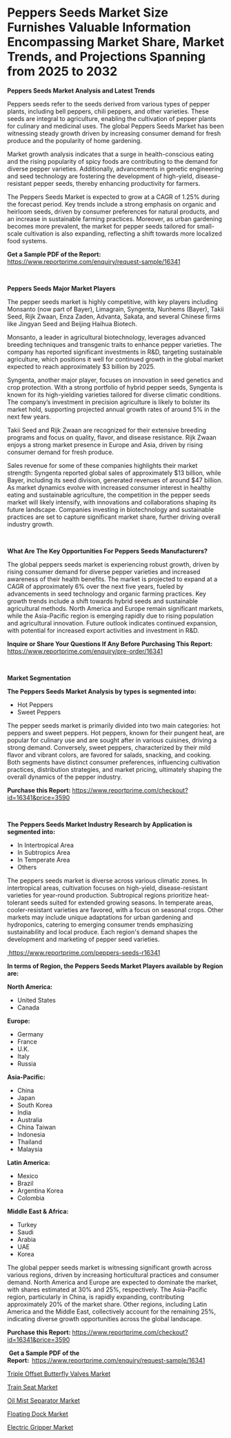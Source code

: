 <p><h1>Peppers Seeds Market Size Furnishes Valuable Information Encompassing Market Share, Market Trends, and Projections Spanning from 2025 to 2032</h1></p><p><strong>Peppers Seeds Market Analysis and Latest Trends</strong></p>
<p><p>Peppers seeds refer to the seeds derived from various types of pepper plants, including bell peppers, chili peppers, and other varieties. These seeds are integral to agriculture, enabling the cultivation of pepper plants for culinary and medicinal uses. The global Peppers Seeds Market has been witnessing steady growth driven by increasing consumer demand for fresh produce and the popularity of home gardening. </p><p>Market growth analysis indicates that a surge in health-conscious eating and the rising popularity of spicy foods are contributing to the demand for diverse pepper varieties. Additionally, advancements in genetic engineering and seed technology are fostering the development of high-yield, disease-resistant pepper seeds, thereby enhancing productivity for farmers.</p><p>The Peppers Seeds Market is expected to grow at a CAGR of 1.25% during the forecast period. Key trends include a strong emphasis on organic and heirloom seeds, driven by consumer preferences for natural products, and an increase in sustainable farming practices. Moreover, as urban gardening becomes more prevalent, the market for pepper seeds tailored for small-scale cultivation is also expanding, reflecting a shift towards more localized food systems.</p></p>
<p><strong>Get a Sample PDF of the Report:&nbsp;</strong> <a href="https://www.reportprime.com/enquiry/request-sample/16341?utm_campaign=3070&utm_medium=2&utm_source=Github&utm_content=ia&utm_term=17032025&utm_id=peppers-seeds">https://www.reportprime.com/enquiry/request-sample/16341</a></p>
<p>&nbsp;</p>
<p><strong>Peppers Seeds Major Market Players</strong></p>
<p><p>The pepper seeds market is highly competitive, with key players including Monsanto (now part of Bayer), Limagrain, Syngenta, Nunhems (Bayer), Takii Seed, Rijk Zwaan, Enza Zaden, Advanta, Sakata, and several Chinese firms like Jingyan Seed and Beijing Haihua Biotech.</p><p>Monsanto, a leader in agricultural biotechnology, leverages advanced breeding techniques and transgenic traits to enhance pepper varieties. The company has reported significant investments in R&D, targeting sustainable agriculture, which positions it well for continued growth in the global market expected to reach approximately $3 billion by 2025.</p><p>Syngenta, another major player, focuses on innovation in seed genetics and crop protection. With a strong portfolio of hybrid pepper seeds, Syngenta is known for its high-yielding varieties tailored for diverse climatic conditions. The company’s investment in precision agriculture is likely to bolster its market hold, supporting projected annual growth rates of around 5% in the next few years.</p><p>Takii Seed and Rijk Zwaan are recognized for their extensive breeding programs and focus on quality, flavor, and disease resistance. Rijk Zwaan enjoys a strong market presence in Europe and Asia, driven by rising consumer demand for fresh produce.</p><p>Sales revenue for some of these companies highlights their market strength: Syngenta reported global sales of approximately $13 billion, while Bayer, including its seed division, generated revenues of around $47 billion. As market dynamics evolve with increased consumer interest in healthy eating and sustainable agriculture, the competition in the pepper seeds market will likely intensify, with innovations and collaborations shaping its future landscape. Companies investing in biotechnology and sustainable practices are set to capture significant market share, further driving overall industry growth.</p></p>
<p>&nbsp;</p>
<p><strong>What Are The Key Opportunities For Peppers Seeds Manufacturers?</strong></p>
<p><p>The global peppers seeds market is experiencing robust growth, driven by rising consumer demand for diverse pepper varieties and increased awareness of their health benefits. The market is projected to expand at a CAGR of approximately 6% over the next five years, fueled by advancements in seed technology and organic farming practices. Key growth trends include a shift towards hybrid seeds and sustainable agricultural methods. North America and Europe remain significant markets, while the Asia-Pacific region is emerging rapidly due to rising population and agricultural innovation. Future outlook indicates continued expansion, with potential for increased export activities and investment in R&D.</p></p>
<p><strong>Inquire or Share Your Questions If Any Before Purchasing This Report:</strong> <a href="https://www.reportprime.com/enquiry/pre-order/16341?utm_campaign=3070&utm_medium=2&utm_source=Github&utm_content=ia&utm_term=17032025&utm_id=peppers-seeds">https://www.reportprime.com/enquiry/pre-order/16341</a></p>
<p>&nbsp;</p>
<p><strong>Market Segmentation</strong></p>
<p><strong>The Peppers Seeds Market Analysis by types is segmented into:</strong></p>
<p><ul><li>Hot Peppers</li><li>Sweet Peppers</li></ul></p>
<p><p>The pepper seeds market is primarily divided into two main categories: hot peppers and sweet peppers. Hot peppers, known for their pungent heat, are popular for culinary use and are sought after in various cuisines, driving a strong demand. Conversely, sweet peppers, characterized by their mild flavor and vibrant colors, are favored for salads, snacking, and cooking. Both segments have distinct consumer preferences, influencing cultivation practices, distribution strategies, and market pricing, ultimately shaping the overall dynamics of the pepper industry.</p></p>
<p><strong>Purchase this Report:&nbsp;</strong><a href="https://www.reportprime.com/checkout?id=16341&price=3590&utm_campaign=3070&utm_medium=2&utm_source=Github&utm_content=ia&utm_term=17032025&utm_id=peppers-seeds">https://www.reportprime.com/checkout?id=16341&price=3590</a></p>
<p>&nbsp;</p>
<p><strong>The Peppers Seeds Market Industry Research by Application is segmented into:</strong></p>
<p><ul><li>In Intertropical Area</li><li>In Subtropics Area</li><li>In Temperate Area</li><li>Others</li></ul></p>
<p><p>The peppers seeds market is diverse across various climatic zones. In intertropical areas, cultivation focuses on high-yield, disease-resistant varieties for year-round production. Subtropical regions prioritize heat-tolerant seeds suited for extended growing seasons. In temperate areas, cooler-resistant varieties are favored, with a focus on seasonal crops. Other markets may include unique adaptations for urban gardening and hydroponics, catering to emerging consumer trends emphasizing sustainability and local produce. Each region's demand shapes the development and marketing of pepper seed varieties.</p></p>
<p><a href="https://www.reportprime.com/peppers-seeds-r16341?utm_campaign=3070&utm_medium=2&utm_source=Github&utm_content=ia&utm_term=17032025&utm_id=peppers-seeds">&nbsp;https://www.reportprime.com/peppers-seeds-r16341</a></p>
<p><strong>In terms of Region, the Peppers Seeds Market Players available by Region are:</strong></p>
<p>
    <p> <strong> North America: </strong>
        <ul>
            <li>United States</li>
            <li>Canada</li>
        </ul>
        </p> 
    <p> <strong> Europe: </strong>
        <ul>
            <li>Germany</li>
            <li>France</li>
            <li>U.K.</li>
            <li>Italy</li>
            <li>Russia</li>
        </ul>
        </p> 
    <p> <strong> Asia-Pacific: </strong>
        <ul>
            <li>China</li>
            <li>Japan</li>
            <li>South Korea</li>
            <li>India</li>
            <li>Australia</li>
            <li>China Taiwan</li>
            <li>Indonesia</li>
            <li>Thailand</li>
            <li>Malaysia</li>
        </ul>
        </p> 
    <p> <strong> Latin America: </strong>
        <ul>
            <li>Mexico</li>
            <li>Brazil</li>
            <li>Argentina Korea</li>
            <li>Colombia</li>
        </ul>
        </p> 
    <p> <strong> Middle East & Africa: </strong>
        <ul>
            <li>Turkey</li>
            <li>Saudi</li>
            <li>Arabia</li>
            <li>UAE</li>
            <li>Korea</li>
        </ul>
    </p>
    </p>
<p><p>The global pepper seeds market is witnessing significant growth across various regions, driven by increasing horticultural practices and consumer demand. North America and Europe are expected to dominate the market, with shares estimated at 30% and 25%, respectively. The Asia-Pacific region, particularly in China, is rapidly expanding, contributing approximately 20% of the market share. Other regions, including Latin America and the Middle East, collectively account for the remaining 25%, indicating diverse growth opportunities across the global landscape.</p></p>
<p><strong>Purchase this Report: </strong><a href="https://www.reportprime.com/checkout?id=16341&price=3590&utm_campaign=3070&utm_medium=2&utm_source=Github&utm_content=ia&utm_term=17032025&utm_id=peppers-seeds">https://www.reportprime.com/checkout?id=16341&price=3590</a></p>
<p>&nbsp;<strong>Get a Sample PDF of the Report:&nbsp;&nbsp;</strong><a href="https://www.reportprime.com/enquiry/request-sample/16341?utm_campaign=3070&utm_medium=2&utm_source=Github&utm_content=ia&utm_term=17032025&utm_id=peppers-seeds">https://www.reportprime.com/enquiry/request-sample/16341</a></p>
<p><strong></strong></p>
<p><p><a href="https://www.linkedin.com/pulse/how-142-growth-triple-offset-butterfly-valves-market-shaped-mjwpc?utm_campaign=3070&utm_medium=2&utm_source=Github&utm_content=ia&utm_term=17032025&utm_id=peppers-seeds">Triple Offset Butterfly Valves Market</a></p><p><a href="https://www.linkedin.com/pulse/train-seat-market-growth-study-offers-detailed-trajectory-cagr-m8cxf?utm_campaign=3070&utm_medium=2&utm_source=Github&utm_content=ia&utm_term=17032025&utm_id=peppers-seeds">Train Seat Market</a></p><p><a href="https://www.linkedin.com/pulse/oil-mist-separator-industry-projections-market-revenue-88-cagr-cwkbf?utm_campaign=3070&utm_medium=2&utm_source=Github&utm_content=ia&utm_term=17032025&utm_id=peppers-seeds">Oil Mist Separator Market</a></p><p><a href="https://www.linkedin.com/pulse/floating-dock-market-size-segmentation-trends-growth-vmegf?utm_campaign=3070&utm_medium=2&utm_source=Github&utm_content=ia&utm_term=17032025&utm_id=peppers-seeds">Floating Dock Market</a></p><p><a href="https://www.linkedin.com/pulse/electric-gripper-market-size-growth-drivers-global-revenue-thyhf?utm_campaign=3070&utm_medium=2&utm_source=Github&utm_content=ia&utm_term=17032025&utm_id=peppers-seeds">Electric Gripper Market</a></p></p>